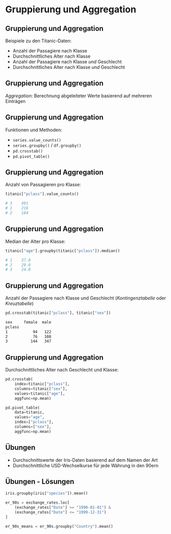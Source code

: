 # Gruppierung und Aggregation

## Gruppierung und Aggregation

Beispiele zu den Titanic-Daten:

- Anzahl der Passagiere nach Klasse
- Durchschnittliches Alter nach Klasse
- Anzahl der Passagiere nach Klasse _und_ Geschlecht
- Durchschnittliches Alter nach Klasse _und_ Geschlecht

## Gruppierung und Aggregation

_Aggregation_: Berechnung abgeleiteter Werte basierend auf mehreren Einträgen

## Gruppierung und Aggregation

Funktionen und Methoden:

- `series.value_counts()`
- `series.groupby()` / `df.groupby()`
- `pd.crosstab()`
- `pd.pivot_table()`

## Gruppierung und Aggregation

Anzahl von Passagieren pro Klasse:

```py
titanic["pclass"].value_counts()

# 3    491
# 1    216
# 2    184
```

## Gruppierung und Aggregation

Median der Alter pro Klasse:

```py
titanic["age"].groupby(titanic["pclass"]).median()

# 1    37.0
# 2    29.0
# 3    24.0
```

## Gruppierung und Aggregation

Anzahl der Passagiere nach Klasse und Geschlecht (_Kontingenztabelle_ oder _Kreuztabelle_)

```py
pd.crosstab(titanic["pclass"], titanic["sex"])
```

```txt
sex     female  male
pclass
1           94   122
2           76   108
3          144   347
```

## Gruppierung und Aggregation

Durchschnittliches Alter nach Geschlecht und Klasse:

```py
pd.crosstab(
    index=titanic["pclass"],
    columns=titanic["sex"],
    values=titanic["age"],
    aggfunc=np.mean)
```

```py
pd.pivot_table(
    data=titanic,
    values="age",
    index=["pclass"],
    columns=["sex"],
    aggfunc=np.mean)
```

## Übungen

- Durchschnittswerte der Iris-Daten basierend auf dem Namen der Art
- Durchschnittliche USD-Wechselkurse für jede Währung in den 90ern

## Übungen - Lösungen

```py
iris.groupby(iris["species"]).mean()
```

```py
er_90s = exchange_rates.loc[
    (exchange_rates["Date"] >= "1990-01-01") &
    (exchange_rates["Date"] <= "1999-12-31")
]

er_90s_means = er_90s.groupby("Country").mean()
```
